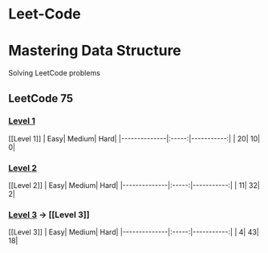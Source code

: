 # Leet-Code

# Mastering Data Structure

Solving LeetCode problems 

##  LeetCode 75 

###   [Level 1](https://github.com/from-iqwerty-import-IQ/Leet-Code/blob/main/LeetCode%2075/Level%201.md)
[[Level 1]]
| Easy| Medium| Hard|
|--------------|:-----:|-----------:|
| 20| 10| 0|


### [Level 2](https://github.com/from-iqwerty-import-IQ/Leet-Code/blob/main/LeetCode%2075/Level%202.md)
[[Level 2]]
| Easy| Medium| Hard|
|--------------|:-----:|-----------:|
| 11| 32| 2|


###  [Level 3](https://github.com/from-iqwerty-import-IQ/Leet-Code/blob/main/LeetCode%2075/Level%203.md)   -> [[Level 3]]
[[Level 3]]
| Easy| Medium| Hard|
|--------------|:-----:|-----------:|
| 4| 43| 18|
